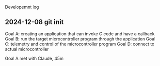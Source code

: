 Developemnt log

## 2024-12-08 git init
Goal A: creating an application that can invoke C code and have a callback
Goal B: run the target microcontroller program through the application
Goal C: telemetry and control of the microcontroller program
Goal D: connect to actual microcontroller

Goal A met with Claude, 45m
